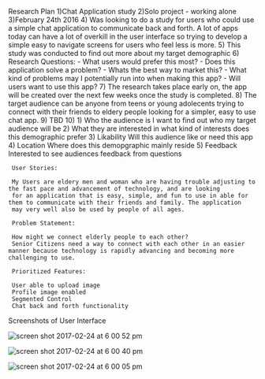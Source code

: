 Research Plan
  1)Chat Application study
  2)Solo project - working alone
  3)February 24th 2016
  4) Was looking to do a study for users who could use a simple chat application to communicate back and forth. A lot of apps 
    today can have a lot of overkill in the user interface so trying to develop a simple easy to navigate screens for users who feel
    less is more.
  5) This study was conducted to find out more about my target demographic
  6) Research Questions:
      - What users would prefer this most?
      - Does this application solve a problem?
      - Whats the best way to market this?
      - What kind of problems may I potentially run into when making this app?
      - Will users want to use this app?
  7) The research takes place early on, the app will be created over the next few weeks once the study is completed.
  8) The target audience can be anyone from teens or young adolecents trying to connect with their friends to eldery people
      looking for a simpler, easy to use chat app.
  9) TBD
  10)  1) Who the audience is
            I want to find out who my target audience will be
       2) What they are interested in
            what kind of interests does this demographic prefer
       3) Likability
            Will this audience like or need this app
       4) Location
            Where does this demopgraphic mainly reside
       5) Feedback
            Interested to see audiences feedback from questions
            
     User Stories:
     
     My Users are eldery men and woman who are having trouble adjusting to the fast pace and advancement of technology, and are looking
     for an application that is easy, simple, and fun to use in able for them to communicate with their friends and family. The application
     may very well also be used by people of all ages. 
     
     Problem Statement:
     
     How might we connect elderly people to each other?
     Senior Citizens need a way to connect with each other in an easier manner because technology is rapidly advancing and becoming more challenging to use.
     
     Prioritized Features:
     
     User able to upload image 
     Profile image enabled
     Segmented Control
     Chat back and forth functionality
     
     
     
     
Screenshots of User Interface


![screen shot 2017-02-24 at 6 00 52 pm](https://cloud.githubusercontent.com/assets/20802462/23324399/885d5e86-fabb-11e6-9fc8-2d07b8bc1090.png)


![screen shot 2017-02-24 at 6 00 40 pm](https://cloud.githubusercontent.com/assets/20802462/23324465/f2b5bf4e-fabb-11e6-90ff-1f0c532d8ea0.png)

![screen shot 2017-02-24 at 6 00 05 pm](https://cloud.githubusercontent.com/assets/20802462/23324469/f585ce62-fabb-11e6-85ed-833c187a94e1.png)

